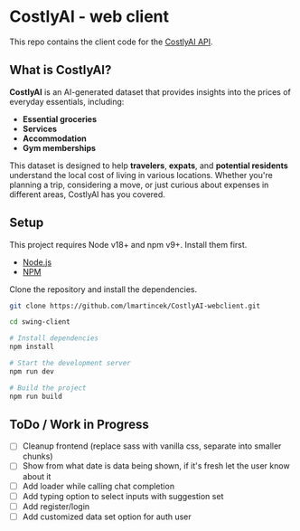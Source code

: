 # CostlyAI - web client
This repo contains the client code for the [CostlyAI API](https://github.com/lmartincek/CostlyAI).

## What is CostlyAI?
**CostlyAI** is an AI-generated dataset that provides insights into the prices of everyday essentials, including:

- **Essential groceries**
- **Services**
- **Accommodation**
- **Gym memberships**

This dataset is designed to help **travelers**, **expats**, and **potential residents** understand the local cost of living in various locations. Whether you're planning a trip, considering a move, or just curious about expenses in different areas, CostlyAI has you covered.

## Setup
This project requires Node v18+ and npm v9+. Install them first.

- [Node.js](https://nodejs.org/en/)
- [NPM](https://www.npmjs.com/package/npm)

Clone the repository and install the dependencies.
```bash
git clone https://github.com/lmartincek/CostlyAI-webclient.git

cd swing-client

# Install dependencies
npm install

# Start the development server
npm run dev

# Build the project
npm run build
```

## ToDo / Work in Progress
- [ ] Cleanup frontend (replace sass with vanilla css, separate into smaller chunks)
- [ ] Show from what date is data being shown, if it's fresh let the user know about it
- [ ] Add loader while calling chat completion
- [ ] Add typing option to select inputs with suggestion set
- [ ] Add register/login
- [ ] Add customized data set option for auth user
